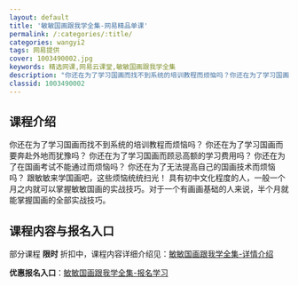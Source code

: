 ```yaml
---
layout: default
title: '敏敏国画跟我学全集-网易精品单课'
permalink: /:categories/:title/
categories: wangyi2
tags: 网易提供
cover: 1003490002.jpg
keywords: 精选网课,网易云课堂,敏敏国画跟我学全集
description: "你还在为了学习国画而找不到系统的培训教程而烦恼吗？你还在为了学习国画而要奔赴外地而犹豫吗？你还在为了学习国画而顾忌高额的学习费用吗？你还在为了在国画考试不能通过而烦恼吗？你还在为了无法提高自"
classid: 1003490002
---
```


## 课程介绍

你还在为了学习国画而找不到系统的培训教程而烦恼吗？
你还在为了学习国画而要奔赴外地而犹豫吗？
你还在为了学习国画而顾忌高额的学习费用吗？
你还在为了在国画考试不能通过而烦恼吗？
你还在为了无法提高自己的国画技术而烦恼吗？
跟敏敏来学国画吧，这些烦恼统统扫光！
具有初中文化程度的人，一般一个月之内就可以掌握敏敏国画的实战技巧。对于一个有画画基础的人来说，半个月就能掌握国画的全部实战技巧。

## 课程内容与报名入口

部分课程 **限时** 折扣中，课程内容详细介绍见：[敏敏国画跟我学全集-详情介绍](https://study.163.com/course/introduction/1003490002.htm?share=1&shareId=1025206652&utm_campaign=share&utm_medium=iphoneShare&utm_source=&utm_u=1025206652)

**优惠报名入口**：[敏敏国画跟我学全集-报名学习](https://study.163.com/course/introduction/1003490002.htm?share=1&shareId=1025206652&utm_campaign=share&utm_medium=iphoneShare&utm_source=&utm_u=1025206652)

